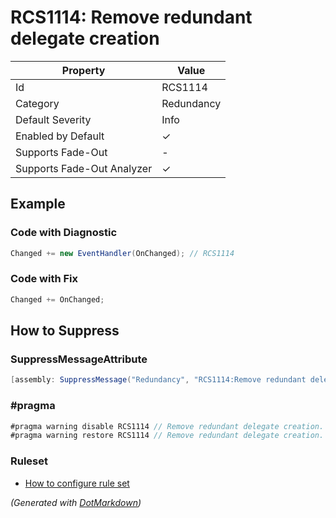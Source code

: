 # RCS1114: Remove redundant delegate creation

| Property                    | Value      |
| --------------------------- | ---------- |
| Id                          | RCS1114    |
| Category                    | Redundancy |
| Default Severity            | Info       |
| Enabled by Default          | &#x2713;   |
| Supports Fade\-Out          | \-         |
| Supports Fade\-Out Analyzer | &#x2713;   |

## Example

### Code with Diagnostic

```csharp
Changed += new EventHandler(OnChanged); // RCS1114
```

### Code with Fix

```csharp
Changed += OnChanged;
```

## How to Suppress

### SuppressMessageAttribute

```csharp
[assembly: SuppressMessage("Redundancy", "RCS1114:Remove redundant delegate creation.", Justification = "<Pending>")]
```

### \#pragma

```csharp
#pragma warning disable RCS1114 // Remove redundant delegate creation.
#pragma warning restore RCS1114 // Remove redundant delegate creation.
```

### Ruleset

* [How to configure rule set](../HowToConfigureAnalyzers.md)

*\(Generated with [DotMarkdown](http://github.com/JosefPihrt/DotMarkdown)\)*